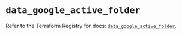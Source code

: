 # `data_google_active_folder`

Refer to the Terraform Registry for docs: [`data_google_active_folder`](https://registry.terraform.io/providers/drfaust92/google/4.16.4/docs/data-sources/active_folder).
